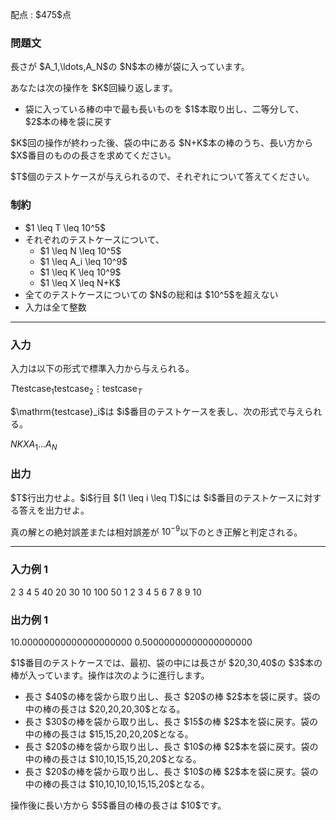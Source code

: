 
<div>

<span>

<span>

<p>
配点 : $475$点
</p>

<div>

<section>

### **問題文**

<p>
長さが $A_1,\ldots,A_N$の $N$本の棒が袋に入っています。
</p>

<p>
あなたは次の操作を $K$回繰り返します。
</p>

<ul>

<li>
袋に入っている棒の中で最も長いものを $1$本取り出し、二等分して、$2$本の棒を袋に戻す
</li>

</ul>

<p>
$K$回の操作が終わった後、袋の中にある $N+K$本の棒のうち、長い方から $X$番目のものの長さを求めてください。
</p>

<p>
$T$個のテストケースが与えられるので、それぞれについて答えてください。
</p>

</section>

</div>

<div>

<section>

### **制約**

<ul>

<li>
$1 \leq T \leq 10^5$
</li>

<li>
それぞれのテストケースについて、
<ul>

<li>
$1 \leq N \leq 10^5$
</li>

<li>
$1 \leq A_i \leq 10^9$
</li>

<li>
$1 \leq K \leq 10^9$
</li>

<li>
$1 \leq X \leq N+K$
</li>

</ul>

</li>

<li>
全てのテストケースについての $N$の総和は $10^5$を超えない
</li>

<li>
入力は全て整数
</li>

</ul>

</section>

</div>

---

<div>

<div>

<section>

### **入力**

<p>
入力は以下の形式で標準入力から与えられる。
</p>

<div>

$T$$\mathrm{testcase}_1$$\mathrm{testcase}_2$$\vdots$$\mathrm{testcase}_T$
</div>

<p>
$\mathrm{testcase}_i$は $i$番目のテストケースを表し、次の形式で与えられる。
</p>

<div>

$N$$K$$X$$A_1$$\ldots$$A_N$
</div>

</section>

</div>

<div>

<section>

### **出力**

<p>
$T$行出力せよ。$i$行目 $(1 \leq i \leq T)$には $i$番目のテストケースに対する答えを出力せよ。

真の解との絶対誤差または相対誤差が $10^{-9}$以下のとき正解と判定される。
</p>

</section>

</div>

</div>

---

<div>

<section>

### **入力例 1**

<div>

2
3 4 5
40 20 30
10 100 50
1 2 3 4 5 6 7 8 9 10

</div>

</section>

</div>

<div>

<section>

### **出力例 1**

<div>

10.00000000000000000000
0.50000000000000000000

</div>

<p>
$1$番目のテストケースでは、最初、袋の中には長さが $20,30,40$の $3$本の棒が入っています。操作は次のように進行します。
</p>

<ul>

<li>
長さ $40$の棒を袋から取り出し、長さ $20$の棒 $2$本を袋に戻す。袋の中の棒の長さは $20,20,20,30$となる。
</li>

<li>
長さ $30$の棒を袋から取り出し、長さ $15$の棒 $2$本を袋に戻す。袋の中の棒の長さは $15,15,20,20,20$となる。
</li>

<li>
長さ $20$の棒を袋から取り出し、長さ $10$の棒 $2$本を袋に戻す。袋の中の棒の長さは $10,10,15,15,20,20$となる。
</li>

<li>
長さ $20$の棒を袋から取り出し、長さ $10$の棒 $2$本を袋に戻す。袋の中の棒の長さは $10,10,10,10,15,15,20$となる。
</li>

</ul>

<p>
操作後に長い方から $5$番目の棒の長さは $10$です。
</p>

</section>

</div>

</span>

</span>

</div>
